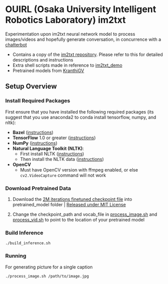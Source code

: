 # OUIRL (Osaka University Intelligent Robotics Laboratory) im2txt

Experimentation upon im2txt neural network model to process images/videos and hopefully generate conversation, in concurrence with a [chatterbot](https://github.com/Reinaesaya/OUIRL-ChatBot)

- Contains a copy of the [im2txt repository](https://github.com/tensorflow/models/tree/master/im2txt). Please refer to this for detailed descriptions and instructions
- Extra shell scripts made in reference to [im2txt_demo](https://github.com/siavash9000/im2txt_demo)
- Pretrained models from [KranthiGV](https://github.com/KranthiGV/Pretrained-show-and-Tell-model)

## Setup Overview

### Install Required Packages
First ensure that you have installed the following required packages (its suggest that you use anaconda2 to conda install tensorflow, numpy, and nltk):

* **Bazel** ([instructions](http://bazel.io/docs/install.html))
* **TensorFlow** 1.0 or greater ([instructions](https://www.tensorflow.org/install/))
* **NumPy** ([instructions](http://www.scipy.org/install.html))
* **Natural Language Toolkit (NLTK)**:
    * First install NLTK ([instructions](http://www.nltk.org/install.html))
    * Then install the NLTK data ([instructions](http://www.nltk.org/data.html))
* **OpenCV**
    * Must have OpenCV version with ffmpeg enabled, or else ```cv2.VideoCapture``` command will not work

### Download Pretrained Data

1) Download the [2M iterations finetuned checkpoint file](https://drive.google.com/file/d/0B3laN3vvvSD2T1RPeDA5djJ6bFE/view?usp=sharing) into pretrained_model folder | [Released under MIT License](https://github.com/KranthiGV/Pretrained-Show-and-Tell-model/blob/master/LICENSE)

2) Change the checkpoint\_path and vocab\_file in [process_image.sh](process_image.sh) and [process_vid.sh](process_vid.sh) to point to the location of your pretrained model

### Build Inference

```
./build_inference.sh
```

### Running

For generating picture for a single caption

```
./process_image.sh /path/to/image.jpg
```

